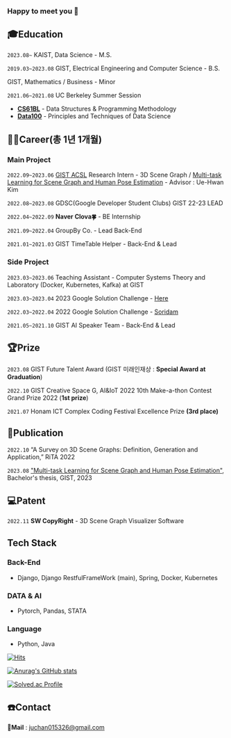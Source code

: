 ### Happy to meet you 👋

<!--
**jclee0109/jclee0109** is a ✨ _special_ ✨ repository because its `README.md` (this file) appears on your GitHub profile.

Here are some ideas to get you started:

- 🔭 I’m currently working on ...
- 🌱 I’m currently learning ...
- 👯 I’m looking to collaborate on ...
- 🤔 I’m looking for help with ...
- 💬 Ask me about ...
- 📫 How to reach me: ...
- 😄 Pronouns: ...
- ⚡ Fun fact: ...
-->

## 🎓Education

`2023.08~`
KAIST, Data Science - M.S.

`2019.03~2023.08`
GIST, Electrical Engineering and Computer Science - B.S.

GIST, Mathematics / Business - Minor

`2021.06~2021.08`
UC Berkeley Summer Session

- **[CS61BL](https://cs61bl.org/su21/)** - Data Structures & Programming Methodology
- **[Data100](https://ds100.org/su21/)** - Principles and Techniques of Data Science


## 👨‍💻Career(총 1년 1개월)

### Main Project

`2022.09~2023.06` 
[GIST ACSL](https://uehwan.github.io/) Research Intern - 3D Scene Graph / [Multi-task Learning for Scene Graph and Human Pose Estimation](https://drive.google.com/file/d/1zT8iAhl9nD8gbxqDnlr8HfE9hkQEZq-o/view?usp=sharing) - Advisor : Ue-Hwan Kim

`2022.08~2023.08`
GDSC(Google Developer Student Clubs) GIST 22-23 LEAD

`2022.04~2022.09` 
**Naver Clova🍀** - BE Internship

`2021.09~2022.04` 
GroupBy Co. - Lead Back-End

`2021.01~2021.03` 
GIST TimeTable Helper - Back-End & Lead


### Side Project

`2023.03~2023.06`
Teaching Assistant - Computer Systems Theory and Laboratory (Docker, Kubernetes, Kafka) at GIST

`2023.03~2023.04`
2023 Google Solution Challenge - [Here](https://www.youtube.com/watch?v=fGFpgem5E2Q)

`2022.03~2022.04`
2022 Google Solution Challenge - [Soridam](https://m.youtube.com/watch?v=LrO6cmoMTF4&feature=youtu.be)

`2021.05~2021.10` 
GIST AI Speaker Team - Back-End & Lead


## 🏆Prize
`2023.08`
GIST Future Talent Award (GIST 미래인재상 : **Special Award at Graduation**) 

`2022.10`
GIST Creative Space G, AI&IoT 2022 10th Make-a-thon Contest Grand Prize 2022 (**1st prize**)

`2021.07`
Honam ICT Complex Coding Festival Excellence Prize **(3rd place)** 

## 📃Publication

`2022.10`
“A Survey on 3D Scene Graphs: Definition, Generation and Application,” RiTA 2022

`2023.08`
["Multi-task Learning for Scene Graph and Human Pose Estimation"](https://drive.google.com/file/d/1zT8iAhl9nD8gbxqDnlr8HfE9hkQEZq-o/view?usp=sharing), 
Bachelor's thesis, GIST, 2023


## 💻Patent

`2022.11`
**SW CopyRight** - 3D Scene Graph Visualizer Software

## Tech Stack
### Back-End
  - Django, Django RestfulFrameWork (main), Spring, Docker, Kubernetes

### DATA & AI
- Pytorch, Pandas, STATA

### Language
- Python, Java

[![Hits](https://hits.seeyoufarm.com/api/count/incr/badge.svg?url=https%3A%2F%2Fgithub.com%2Fjclee0109&count_bg=%2322963D&title_bg=%23DD1717&icon=&icon_color=%23E7E7E7&title=hits&edge_flat=false)](https://hits.seeyoufarm.com)

[![Anurag's GitHub stats](https://github-readme-stats.vercel.app/api?username=jclee0109&count_private=true&show_icons=true&theme=tokyonight)](https://github.com/anuraghazra/github-readme-stats)

[![Solved.ac Profile](http://mazassumnida.wtf/api/v2/generate_badge?boj=ljc2401)](https://solved.ac/ljc2401/)

## ☎️Contact
📧**Mail** : juchan015326@gmail.com
